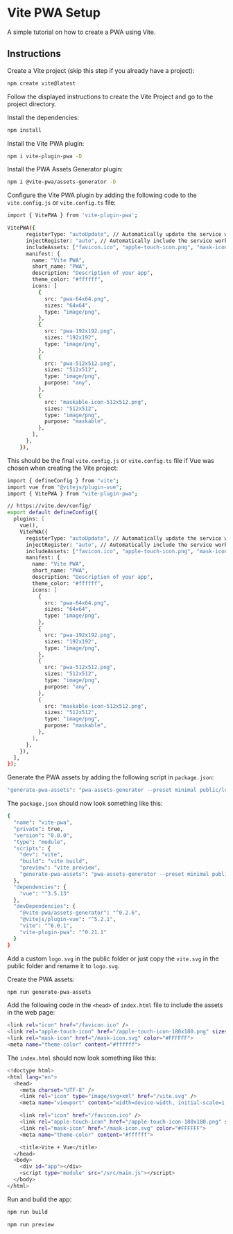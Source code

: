 # Vite PWA Setup

A simple tutorial on how to create a PWA using Vite.

## Instructions

Create a Vite project (skip this step if you already have a project):

```bash
npm create vite@latest
```

Follow the displayed instructions to create the Vite Project and go to the project directory.

Install the dependencies:

```bash
npm install
```

Install the Vite PWA plugin:

```bash
npm i vite-plugin-pwa -D
```

Install the PWA Assets Generator plugin:

```bash
npm i @vite-pwa/assets-generator -D
```

Configure the Vite PWA plugin by adding the following code to the `vite.config.js` or `vite.config.ts` file:

```bash
import { VitePWA } from 'vite-plugin-pwa';
```

```bash
VitePWA({
      registerType: "autoUpdate", // Automatically update the service worker
      injectRegister: "auto", // Automatically include the service worker registration code in the application entry point
      includeAssets: ["favicon.ico", "apple-touch-icon.png", "mask-icon.svg"],
      manifest: {
        name: "Vite PWA",
        short_name: "PWA",
        description: "Description of your app",
        theme_color: "#ffffff",
        icons: [
          {
            src: "pwa-64x64.png",
            sizes: "64x64",
            type: "image/png",
          },
          {
            src: "pwa-192x192.png",
            sizes: "192x192",
            type: "image/png",
          },
          {
            src: "pwa-512x512.png",
            sizes: "512x512",
            type: "image/png",
            purpose: "any",
          },
          {
            src: "maskable-icon-512x512.png",
            sizes: "512x512",
            type: "image/png",
            purpose: "maskable",
          },
        ],
      },
    }),
```

This should be the final `vite.config.js` or `vite.config.ts` file if Vue was chosen when creating the Vite project:

```bash
import { defineConfig } from "vite";
import vue from "@vitejs/plugin-vue";
import { VitePWA } from "vite-plugin-pwa";

// https://vite.dev/config/
export default defineConfig({
  plugins: [
    vue(),
    VitePWA({
      registerType: "autoUpdate", // Automatically update the service worker
      injectRegister: "auto", // Automatically include the service worker registration code in the application entry point
      includeAssets: ["favicon.ico", "apple-touch-icon.png", "mask-icon.svg"],
      manifest: {
        name: "Vite PWA",
        short_name: "PWA",
        description: "Description of your app",
        theme_color: "#ffffff",
        icons: [
          {
            src: "pwa-64x64.png",
            sizes: "64x64",
            type: "image/png",
          },
          {
            src: "pwa-192x192.png",
            sizes: "192x192",
            type: "image/png",
          },
          {
            src: "pwa-512x512.png",
            sizes: "512x512",
            type: "image/png",
            purpose: "any",
          },
          {
            src: "maskable-icon-512x512.png",
            sizes: "512x512",
            type: "image/png",
            purpose: "maskable",
          },
        ],
      },
    }),
  ],
});
```

Generate the PWA assets by adding the following script in `package.json`:

```bash
"generate-pwa-assets": "pwa-assets-generator --preset minimal public/logo.svg"
```

The `package.json` should now look something like this:

```bash
{
  "name": "vite-pwa",
  "private": true,
  "version": "0.0.0",
  "type": "module",
  "scripts": {
    "dev": "vite",
    "build": "vite build",
    "preview": "vite preview",
    "generate-pwa-assets": "pwa-assets-generator --preset minimal public/logo.svg"
  },
  "dependencies": {
    "vue": "^3.5.13"
  },
  "devDependencies": {
    "@vite-pwa/assets-generator": "^0.2.6",
    "@vitejs/plugin-vue": "^5.2.1",
    "vite": "^6.0.1",
    "vite-plugin-pwa": "^0.21.1"
  }
}
```

Add a custom `logo.svg` in the public folder or just copy the `vite.svg` in the public folder and rename it to `logo.svg`.

Create the PWA assets:

```bash
npm run generate-pwa-assets
```

Add the following code in the `<head>` of `index.html` file to include the assets in the web page:

```bash
<link rel="icon" href="/favicon.ico" />
<link rel="apple-touch-icon" href="/apple-touch-icon-180x180.png" sizes="180x180" />
<link rel="mask-icon" href="/mask-icon.svg" color="#FFFFFF">
<meta name="theme-color" content="#ffffff">
```

The `index.html` should now look something like this:

````bash
<!doctype html>
<html lang="en">
  <head>
    <meta charset="UTF-8" />
    <link rel="icon" type="image/svg+xml" href="/vite.svg" />
    <meta name="viewport" content="width=device-width, initial-scale=1.0" />

    <link rel="icon" href="/favicon.ico" />
    <link rel="apple-touch-icon" href="/apple-touch-icon-180x180.png" sizes="180x180" />
    <link rel="mask-icon" href="/mask-icon.svg" color="#FFFFFF">
    <meta name="theme-color" content="#ffffff">

    <title>Vite + Vue</title>
  </head>
  <body>
    <div id="app"></div>
    <script type="module" src="/src/main.js"></script>
  </body>
</html>
````

Run and build the app:

```bash
npm run build
```

```bash
npm run preview
```
